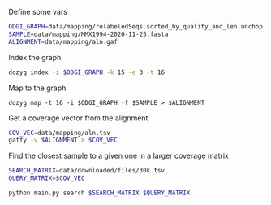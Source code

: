 
Define some vars

```bash
ODGI_GRAPH=data/mapping/relabeledSeqs.sorted_by_quality_and_len.unchop.sorted.odgi
SAMPLE=data/mapping/MMX1994-2020-11-25.fasta
ALIGNMENT=data/mapping/aln.gaf

```

Index the graph

```bash
dozyg index -i $ODGI_GRAPH -k 15 -e 3 -t 16
```

Map to the graph
```
dozyg map -t 16 -i $ODGI_GRAPH -f $SAMPLE > $ALIGNMENT

```

Get a coverage vector from the alignment
```sh
COV_VEC=data/mapping/aln.tsv
gaffy -v $ALIGNMENT > $COV_VEC
```

Find the closest sample to a given one in a larger coverage matrix

```bash
SEARCH_MATRIX=data/downloaded/files/30k.tsv
QUERY_MATRIX=$COV_VEC

python main.py search $SEARCH_MATRIX $QUERY_MATRIX
```

